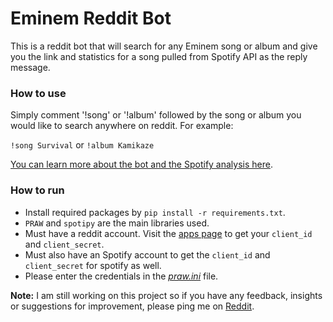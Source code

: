 # Eminem Reddit Bot

This is a reddit bot that will search for any Eminem song or album and give you the link and statistics for a song pulled from Spotify API as the reply message.

### How to use
Simply comment '!song' or '!album' followed by the song or album you would like to search anywhere on reddit. For example:

```!song Survival``` or ```!album Kamikaze```

[You can learn more about the bot and the Spotify analysis here](https://www.reddit.com/user/Eminem_Bot/comments/p0t572/what_it_all_means/).

### How to run

- Install required packages by ```pip install -r requirements.txt```.
- ```PRAW``` and ```spotipy``` are the main libraries used.
- Must have a reddit account. Visit the [apps page](https://www.reddit.com/prefs/apps) to get your  ```client_id``` and ```client_secret```.
- Must also have an Spotify account to get the ```client_id``` and ```client_secret``` for spotify as well.
- Please enter the credentials in the [*praw.ini*](/praw.ini) file.

**Note:** I am still working on this project so if you have any feedback, insights or suggestions for improvement, please ping me on [Reddit](https://www.reddit.com/user/thebatgamer/).